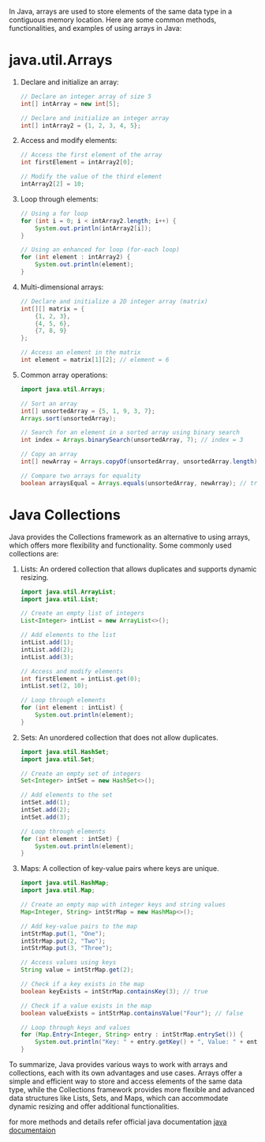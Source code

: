 In Java, arrays are used to store elements of the same data type in a contiguous memory location. Here are some common methods, functionalities, and examples of using arrays in Java:

# java.util.Arrays

1. Declare and initialize an array:

    ```java
    // Declare an integer array of size 5
    int[] intArray = new int[5];

    // Declare and initialize an integer array
    int[] intArray2 = {1, 2, 3, 4, 5};

    ```
2. Access and modify elements:

    ```java
    // Access the first element of the array
    int firstElement = intArray2[0];

    // Modify the value of the third element
    intArray2[2] = 10;
    ```
3. Loop through elements:

    ```java
    // Using a for loop
    for (int i = 0; i < intArray2.length; i++) {
        System.out.println(intArray2[i]);
    }

    // Using an enhanced for loop (for-each loop)
    for (int element : intArray2) {
        System.out.println(element);
    }
    ```
4. Multi-dimensional arrays:
    ```java
    // Declare and initialize a 2D integer array (matrix)
    int[][] matrix = {
        {1, 2, 3},
        {4, 5, 6},
        {7, 8, 9}
    };

    // Access an element in the matrix
    int element = matrix[1][2]; // element = 6

    ```
5. Common array operations:
    ```java
    import java.util.Arrays;

    // Sort an array
    int[] unsortedArray = {5, 1, 9, 3, 7};
    Arrays.sort(unsortedArray);

    // Search for an element in a sorted array using binary search
    int index = Arrays.binarySearch(unsortedArray, 7); // index = 3

    // Copy an array
    int[] newArray = Arrays.copyOf(unsortedArray, unsortedArray.length);

    // Compare two arrays for equality
    boolean arraysEqual = Arrays.equals(unsortedArray, newArray); // true
    ```

# Java Collections

Java provides the Collections framework as an alternative to using arrays, which offers more flexibility and functionality. Some commonly used collections are:

1. Lists: An ordered collection that allows duplicates and supports dynamic resizing.

    ```java
    import java.util.ArrayList;
    import java.util.List;

    // Create an empty list of integers
    List<Integer> intList = new ArrayList<>();

    // Add elements to the list
    intList.add(1);
    intList.add(2);
    intList.add(3);

    // Access and modify elements
    int firstElement = intList.get(0);
    intList.set(2, 10);

    // Loop through elements
    for (int element : intList) {
        System.out.println(element);
    }
    ```
2. Sets: An unordered collection that does not allow duplicates.
    ```java
    import java.util.HashSet;
    import java.util.Set;

    // Create an empty set of integers
    Set<Integer> intSet = new HashSet<>();

    // Add elements to the set
    intSet.add(1);
    intSet.add(2);
    intSet.add(3);

    // Loop through elements
    for (int element : intSet) {
        System.out.println(element);
    }

    ```
3. Maps: A collection of key-value pairs where keys are unique.
    ```java
    import java.util.HashMap;
    import java.util.Map;

    // Create an empty map with integer keys and string values
    Map<Integer, String> intStrMap = new HashMap<>();

    // Add key-value pairs to the map
    intStrMap.put(1, "One");
    intStrMap.put(2, "Two");
    intStrMap.put(3, "Three");

    // Access values using keys
    String value = intStrMap.get(2);

    // Check if a key exists in the map
    boolean keyExists = intStrMap.containsKey(3); // true

    // Check if a value exists in the map
    boolean valueExists = intStrMap.containsValue("Four"); // false

    // Loop through keys and values
    for (Map.Entry<Integer, String> entry : intStrMap.entrySet()) {
        System.out.println("Key: " + entry.getKey() + ", Value: " + entry.getValue());
    }

    ```
To summarize, Java provides various ways to work with arrays and collections, each with its own advantages and use cases. Arrays offer a simple and efficient way to store and access elements of the same data type, while the Collections framework provides more flexible and advanced data structures like Lists, Sets, and Maps, which can accommodate dynamic resizing and offer additional functionalities.

for more methods and details refer official java documentation
[java documentaion](https://docs.oracle.com/)